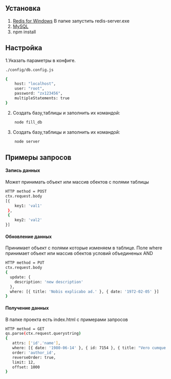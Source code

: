 ## Установка
1. [Redis for Windows](https://github.com/microsoftarchive/redis/releases/download/win-3.0.504/Redis-x64-3.0.504.zip)
    В папке запустить redis-server.exe
2. [MySQL](https://dev.mysql.com/downloads/installer/)
3. npm install

## Настройка

1.Указать параметры в конфиге.

```sh
./config/db.config.js

{
    host: "localhost",
    user: "root",
    password: "zx123456",
    multipleStatements: true
}
```
2. Создать базу,таблицы и заполнить их командой:
```sh
    node fill_db
```
3. Создать базу,таблицы и заполнить их командой:
```sh
    node server
```

## Примеры запросов

#### Запись данных

Может принимать объект или массив обектов с полями таблицы
```sh
HTTP method = POST
ctx.request.body
[{
    key1: 'val1'
 },
 {
    key2: 'val2'
}]
```
#### Обновление данных

Принимает объект с полями которые изменяем в таблице. Поле where 
принимаeт объект или массив обектов условий объединеных AND
```sh
HTTP method = PUT
ctx.request.body
{
  update: {
    description: 'new description'
  },
  where: [{ title: 'Nobis explicabo ad.' }, { date: '1972-02-05' }]
}
```
#### Получение данных
В папке проекта есть index.html c примерами запросов
```sh
HTTP method = GET
qs.parse(ctx.request.querystring)
{
   attrs: ['id','name'],
   where: [{ date: '1980-06-14' }, { id: 7154 }, { title: "Vero cumque laboriosam." }],
   order: 'author_id',
   reverseOrder: true,
   limit: 12,
   offset: 1000
}
```


